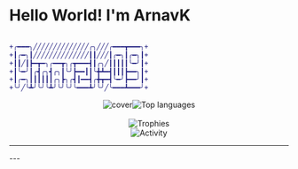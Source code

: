 <h1>Hello World! I'm ArnavK</h1><a href="https://github.com/ArnavK-09?tab=repositories" align="center">

```diff

+╭━━━╮╱╱╱╱╱╱╱╱╱╱╱╱╱╱╭╮╱╱╱╭━━━┳━━━╮+
+┃╭━╮┃╱╱╱╱╱╱╱╱╱╱╱╱╱╱┃┃╱╱╱┃╭━╮┃╭━╮┃+
+┃┃╱┃┣━┳━╮╭━━┳╮╭┳━━━┫┃╭╮╱┃┃┃┃┃╰━╯┃+
+┃╰━╯┃╭┫╭╮┫╭╮┃╰╯┣━━┃┃╰╋┻━┫┃┃┃┣━━╮┃+
+┃╭━╮┃┃┃┃┃┃╭╮┣╮╭┫┃━━┫╭╋┳━┫╰━╯┣━━╯┃+
+╰╯╱╰┻╯╰╯╰┻╯╰╯╰╯╰━━━┻╯╰╯╱╰━━━┻━━━╯+
```
<p align="center"><img src="https://github.com/ArnavK-09/ArnavK-09/assets/69188140/edb61f7f-465b-4201-9039-877461457d54" alt="cover" /><img src="https://github-readme-stats.vercel.app/api/top-langs/?username=ArnavK-09&langs_count=100&layout=compact&show_icons=true&include_all_commits=true&count_private=true&custom_title=Programming+Langauges&bg_color=ffffff00&title_color=c9d1d9&border_color=262626&text_color=c9c5c5&border_radius=3" alt="Top languages" /><br/><br/><img src="https://github-profile-trophy.vercel.app/?username=ArnavK-09&no-bg=true&no-frame=false&theme=buddhism&margin-h=15&margin-w=15&column=3" alt="Trophies" /><br/><img alt="Activity" src="https://github-readme-activity-graph.vercel.app/graph?username=ArnavK-09&theme=github-compact" /></p></a><hr />
---
